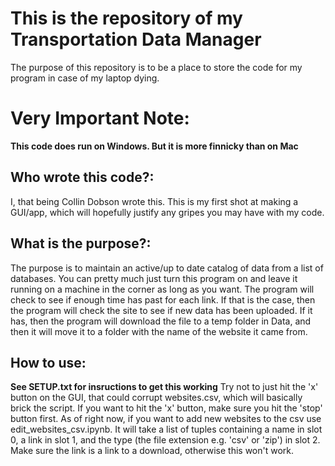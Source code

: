 # This is the repository of my Transportation Data Manager
The purpose of this repository is to be a place to store the code for my program in case of my laptop dying.

# Very Important Note:
__This code does run on Windows. But it is more finnicky than on Mac__

## Who wrote this code?:
I, that being Collin Dobson wrote this. This is my first shot at making a GUI/app, which will hopefully justify any gripes you may have with my code. 

## What is the purpose?:
The purpose is to maintain an active/up to date catalog of data from a list of databases. You can pretty much just turn this program on and leave it running on a machine in the corner as long as you want. The program will check to see if enough time has past for each link. If that is the case, then the program will check the site to see if new data has been uploaded. If it has, then the program will download the file to a temp folder in Data, and then it will move it to a folder with the name of the website it came from. 

## How to use:
__See SETUP.txt for insructions to get this working__
Try not to just hit the 'x' button on the GUI, that could corrupt websites.csv, which will basically brick the script. If you want to hit the 'x' button, make sure you hit the 'stop' button first. As of right now, if you want to add new websites to the csv use edit_websites_csv.ipynb. It will take a list of tuples containing a name in slot 0, a link in slot 1, and the type (the file extension e.g. 'csv' or 'zip') in slot 2. Make sure the link is a link to a download, otherwise this won't work.
